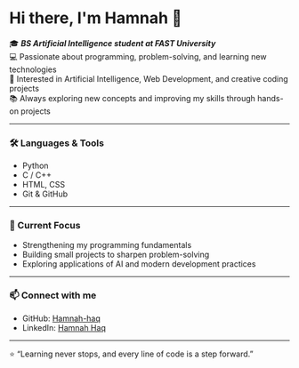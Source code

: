 # Hi there, I'm Hamnah 👋

🎓 ***BS Artificial Intelligence student at FAST University***  
💻 Passionate about programming, problem-solving, and learning new technologies  
🚀 Interested in Artificial Intelligence, Web Development, and creative coding projects  
📚 Always exploring new concepts and improving my skills through hands-on projects  

---

### 🛠 Languages & Tools
- Python  
- C / C++  
- HTML, CSS  
- Git & GitHub  

---

### 🌱 Current Focus
- Strengthening my programming fundamentals  
- Building small projects to sharpen problem-solving  
- Exploring applications of AI and modern development practices  

---

### 📫 Connect with me
- GitHub: [Hamnah-haq](https://github.com/hamnah-haq)  
- LinkedIn: [Hamnah Haq](https://www.linkedin.com/in/hamnah-haq-767012381)  

---
⭐ “Learning never stops, and every line of code is a step forward.”
